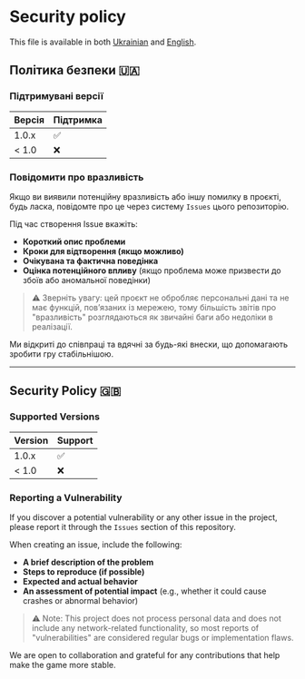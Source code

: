 # Security policy

This file is available in both [Ukrainian](#політика-безпеки-ukraine) and [English](#security-policy-uk).

## Політика безпеки :ukraine:

### Підтримувані версії

| Версія | Підтримка          |
| ------ | ------------------ |
| 1.0.x  | :white_check_mark: |
| < 1.0  | :x:                |

### Повідомити про вразливість

Якщо ви виявили потенційну вразливість або іншу помилку в проєкті, будь ласка, повідомте про це через систему `Issues` цього репозиторію.

Під час створення Issue вкажіть:

- **Короткий опис проблеми**
- **Кроки для відтворення (якщо можливо)**
- **Очікувана та фактична поведінка**
- **Оцінка потенційного впливу** (якщо проблема може призвести до збоїв або аномальної поведінки)

> ⚠️ Зверніть увагу: цей проєкт не обробляє персональні дані та не має функцій, пов’язаних із мережею, тому більшість звітів про "вразливість" розглядаються як звичайні баги або недоліки в реалізації.

Ми відкриті до співпраці та вдячні за будь-які внески, що допомагають зробити гру стабільнішою.

---

## Security Policy :uk:

### Supported Versions

| Version | Support            |
| ------- | ------------------ |
| 1.0.x   | :white_check_mark: |
| < 1.0   | :x:                |

### Reporting a Vulnerability

If you discover a potential vulnerability or any other issue in the project, please report it through the `Issues` section of this repository.

When creating an issue, include the following:

- **A brief description of the problem**
- **Steps to reproduce (if possible)**
- **Expected and actual behavior**
- **An assessment of potential impact** (e.g., whether it could cause crashes or abnormal behavior)

> ⚠️ Note: This project does not process personal data and does not include any network-related functionality, so most reports of "vulnerabilities" are considered regular bugs or implementation flaws.

We are open to collaboration and grateful for any contributions that help make the game more stable.
